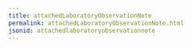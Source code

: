 ```yaml
---
title: attachedLaboratoryObservationNote
permalink: attachedLaboratoryObservationNote.html
jsonid: attachedlaboratoryobservationnote
---
```

